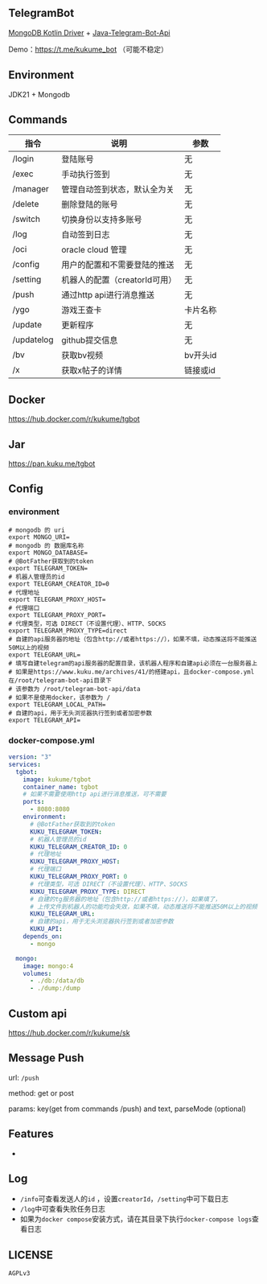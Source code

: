## TelegramBot

[MongoDB Kotlin Driver](https://www.mongodb.com/zh-cn/docs/drivers/kotlin/coroutine/current/) + [Java-Telegram-Bot-Api](https://github.com/pengrad/java-telegram-bot-api)

Demo：https://t.me/kukume_bot （可能不稳定）

## Environment

JDK21 + Mongodb

## Commands

| 指令         | 说明                  | 参数     |
|------------|---------------------|--------|
| /login     | 登陆账号                | 无      |
| /exec      | 手动执行签到              | 无      |
| /manager   | 管理自动签到状态，默认全为关      | 无      |
| /delete    | 删除登陆的账号             | 无      |
| /switch    | 切换身份以支持多账号          | 无      |
| /log       | 自动签到日志              | 无      |
| /oci       | oracle cloud 管理     | 无      |
| /config    | 用户的配置和不需要登陆的推送      | 无      |
| /setting   | 机器人的配置（creatorId可用） | 无      |
| /push      | 通过http api进行消息推送    | 无      |
| /ygo       | 游戏王查卡               | 卡片名称   |
| /update    | 更新程序                | 无      |
| /updatelog | github提交信息          | 无      |
| /bv        | 获取bv视频              | bv开头id |
| /x         | 获取x帖子的详情            | 链接或id  |

## Docker

https://hub.docker.com/r/kukume/tgbot

## Jar

https://pan.kuku.me/tgbot

## Config

### environment

```shell
# mongodb 的 uri
export MONGO_URI=
# mongodb 的 数据库名称
export MONGO_DATABASE=
# @BotFather获取到的token
export TELEGRAM_TOKEN=
# 机器人管理员的id
export TELEGRAM_CREATOR_ID=0
# 代理地址
export TELEGRAM_PROXY_HOST=
# 代理端口
export TELEGRAM_PROXY_PORT=
# 代理类型，可选 DIRECT（不设置代理）、HTTP、SOCKS
export TELEGRAM_PROXY_TYPE=direct
# 自建的api服务器的地址（包含http://或者https://），如果不填，动态推送将不能推送50M以上的视频
export TELEGRAM_URL=
# 填写自建telegram的api服务器的配置目录，该机器人程序和自建api必须在一台服务器上
# 如果是https://www.kuku.me/archives/41/的搭建api，且docker-compose.yml在/root/telegram-bot-api目录下
# 该参数为 /root/telegram-bot-api/data
# 如果不是使用docker，该参数为 /
export TELEGRAM_LOCAL_PATH=
# 自建的api，用于无头浏览器执行签到或者加密参数
export TELEGRAM_API=
```

### docker-compose.yml

```yaml
version: "3"
services:
  tgbot:
    image: kukume/tgbot
    container_name: tgbot
    # 如果不需要使用http api进行消息推送，可不需要
    ports: 
      - 8080:8080
    environment:
      # @BotFather获取到的token
      KUKU_TELEGRAM_TOKEN: 
      # 机器人管理员的id
      KUKU_TELEGRAM_CREATOR_ID: 0
      # 代理地址
      KUKU_TELEGRAM_PROXY_HOST:
      # 代理端口
      KUKU_TELEGRAM_PROXY_PORT: 0
      # 代理类型，可选 DIRECT（不设置代理）、HTTP、SOCKS
      KUKU_TELEGRAM_PROXY_TYPE: DIRECT
      # 自建的tg服务器的地址（包含http://或者https://），如果填了，
      # 上传文件到机器人的功能均会失效，如果不填，动态推送将不能推送50M以上的视频
      KUKU_TELEGRAM_URL:
      # 自建的api，用于无头浏览器执行签到或者加密参数
      KUKU_API:
    depends_on:
      - mongo

  mongo:
    image: mongo:4
    volumes:
      - ./db:/data/db
      - ./dump:/dump
```

## Custom api

https://hub.docker.com/r/kukume/sk

## Message Push

url: `/push`

method: get or post

params: key(get from commands /push) and text, parseMode (optional)

## Features

* 

## Log

* `/info`可查看发送人的`id` ，设置`creatorId`，`/setting`中可下载日志
* `/log`中可查看失败任务日志
* 如果为`docker compose`安装方式，请在其目录下执行`docker-compose logs`查看日志

## LICENSE
`AGPLv3`
